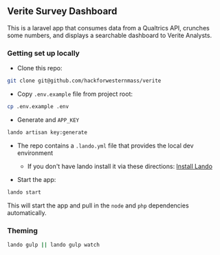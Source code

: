 Verite Survey Dashboard
-----------------------
This is a laravel app that consumes data from a Qualtrics API, crunches some numbers, and displays a searchable dashboard to Verite Analysts.

### Getting set up locally

* Clone this repo:
```bash
git clone git@github.com/hackforwesternmass/verite
```
* Copy `.env.example` file from project root:
```bash
cp .env.example .env
```
* Generate and `APP_KEY`
```bash
lando artisan key:generate
```

* The repo contains a `.lando.yml` file that provides the local dev environment
  * If you don't have lando install it via these directions: [Install Lando](https://docs.devwithlando.io)

* Start the app:
```bash
lando start
```
This will start the app and pull in the `node` and `php` dependencies automatically.

### Theming

```bash
lando gulp || lando gulp watch
```
